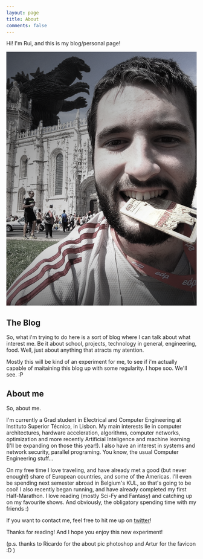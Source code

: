 ```yaml
---
layout: page
title: About
comments: false
---
```


<p class="message">
Hi! I'm Rui, and this is my blog/personal page!
</p>

![After my first half marathon!.](/assets/rui2.png)

## The Blog

So, what i'm trying to do here is a sort of blog where I can talk about what interest me. Be it about school, projects, technology in general, engineering, food. Well, just about anything that atracts my atention.

Mostly this will be kind of an experiment for me, to see if i'm actually capable of maitaining this blog up with some regularity. I hope soo. We'll see. :P


## About me

So, about me.

I'm currently a Grad student in Electrical and Computer Engineering at Instituto Superior Técnico, in Lisbon. My main interests lie in computer architectures, hardware acceleration, algorithms, computer networks, optimization and more recently Artificial Inteligence and machine learning (I'll be expanding on those this year!). I also have an interest in systems and network security, parallel programing. You know, the usual Computer Engineering stuff...

On my free time I love traveling, and have already met a good (but never enough!) share of European countries, and some of the Americas. I'll even be spending next semester abroad in Belgium's KUL, so that's going to be cool! I also recently began running, and have already completed my first Half-Marathon. I love reading (mostly Sci-Fy and Fantasy) and catching up on my favourite shows. And obviously, the obligatory spending time with my friends :)

If you want to contact me, feel free to hit me up on <a href = "twitter.com/rui278">twitter</a>!

Thanks for reading! And I hope you enjoy this new experiment!

(p.s. thanks to Ricardo for the about pic photoshop and Artur for the favicon :D )
